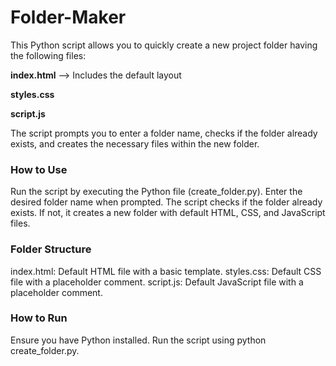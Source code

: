 # Folder-Maker

This Python script allows you to quickly create a new project folder having the following files:

**index.html** --> Includes the default layout

**styles.css**

**script.js**

The script prompts you to enter a folder name, checks if the folder already exists, and creates the necessary files within the new folder.

### How to Use
Run the script by executing the Python file (create_folder.py).
Enter the desired folder name when prompted.
The script checks if the folder already exists.
If not, it creates a new folder with default HTML, CSS, and JavaScript files.

### Folder Structure
index.html: Default HTML file with a basic template.
styles.css: Default CSS file with a placeholder comment.
script.js: Default JavaScript file with a placeholder comment.

### How to Run
Ensure you have Python installed.
Run the script using python create_folder.py.
